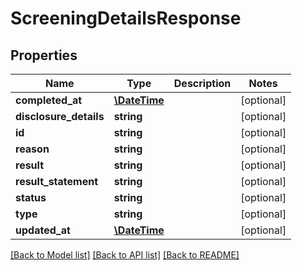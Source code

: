 # ScreeningDetailsResponse

## Properties
Name | Type | Description | Notes
------------ | ------------- | ------------- | -------------
**completed_at** | [**\DateTime**](\DateTime.md) |  | [optional] 
**disclosure_details** | **string** |  | [optional] 
**id** | **string** |  | [optional] 
**reason** | **string** |  | [optional] 
**result** | **string** |  | [optional] 
**result_statement** | **string** |  | [optional] 
**status** | **string** |  | [optional] 
**type** | **string** |  | [optional] 
**updated_at** | [**\DateTime**](\DateTime.md) |  | [optional] 

[[Back to Model list]](../README.md#documentation-for-models) [[Back to API list]](../README.md#documentation-for-api-endpoints) [[Back to README]](../README.md)


